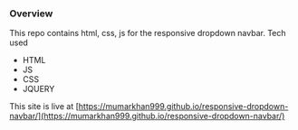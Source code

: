 ### Overview

This repo contains html, css, js for the responsive dropdown navbar.
Tech used

- HTML
- JS
- CSS
- JQUERY

This site is live at [https://mumarkhan999.github.io/responsive-dropdown-navbar/](https://mumarkhan999.github.io/responsive-dropdown-navbar/)
